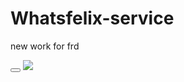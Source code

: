 # Whatsfelix-service
new work for frd 

<button><a href="https://wrapfr33kzz.github.io/Whatsfelix-service/"><img href="https://github.com/wrapfr33kzz/Whatsfelix-service/blob/main/download.png?raw=true"></a></button>
<a href="link address"><img src="https://github.com/wrapfr33kzz/Whatsfelix-service/blob/main/download.png?raw=true"></a>
